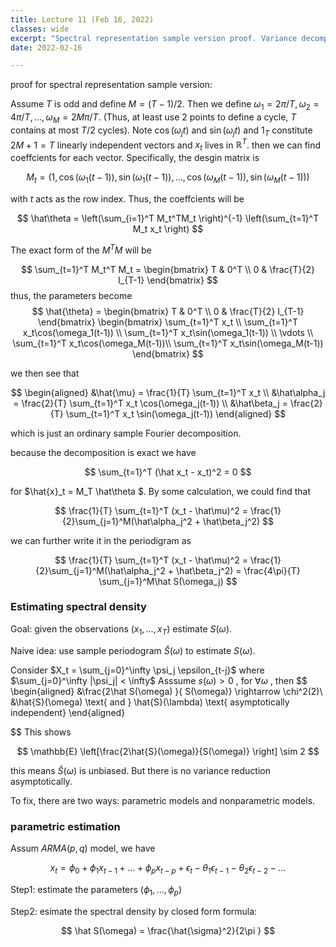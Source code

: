 ```yaml
---
title: Lecture 11 (Feb 16, 2022)
classes: wide
excerpt: "Spectral representation sample version proof. Variance decomposition into Fourier components. Estimate spectral density"
date: 2022-02-16

---
```

proof for spectral representation sample version:

Assume $T$ is odd and define $M = (T-1)/2$. Then we define $\omega_1 = 2\pi/T, \omega_2 = 4\pi/T,\dots, \omega_M = 2M\pi/T$. (Thus, at least use 2 points to define a cycle, $T$ contains at most $T/2$ cycles). Note $\cos(\omega_j t)$ and $\sin(\omega_j t)$ and $1_T$ constitute $2M +1 = T$ linearly independent vectors and $x_t$ lives in $\mathbb{R}^T$. then we can find coeffcients for each vector. Specifically, the desgin matrix is 

$$
M_t = \left(1, \cos(\omega_1(t-1)), \sin(\omega_1(t-1)), \dots ,\cos(\omega_M(t-1)), \sin(\omega_M(t-1)) \right)
$$

with $t$ acts as the row index. Thus, the coeffcients will be 

$$
\hat\theta = \left(\sum_{i=1}^T M_t^TM_t \right)^{-1} \left(\sum_{t=1}^T M_t x_t \right)
$$

The exact form of the $M^TM$ will be 

$$
\sum_{t=1}^T M_t^T M_t = \begin{bmatrix} 
T & 0^T \\
0 & \frac{T}{2} I_{T-1} 
\end{bmatrix}
$$
thus, the parameters become 
$$
\hat{\theta} = \begin{bmatrix} 
T & 0^T \\
0 & \frac{T}{2} I_{T-1} 
\end{bmatrix} \begin{bmatrix}
\sum_{t=1}^T x_t \\
\sum_{t=1}^T x_t\cos(\omega_1(t-1)) \\
\sum_{t=1}^T x_t\sin(\omega_1(t-1)) \\
\vdots \\
\sum_{t=1}^T x_t\cos(\omega_M(t-1))\\
\sum_{t=1}^T x_t\sin(\omega_M(t-1))
\end{bmatrix}
$$

we then see that 

$$
\begin{aligned}
&\hat{\mu} = \frac{1}{T} \sum_{t=1}^T x_t \\
&\hat\alpha_j = \frac{2}{T} \sum_{t=1}^T x_t \cos(\omega_j(t-1)) \\
&\hat\beta_j = \frac{2}{T} \sum_{t=1}^T x_t \sin(\omega_j(t-1)) 
\end{aligned}
$$

which is just an ordinary sample Fourier decomposition. 

because the decomposition is exact we have 

$$
\sum_{t=1}^T (\hat x_t - x_t)^2 = 0
$$

for $\hat{x}_t = M_T \hat\theta $. By some calculation, we could find that 

$$
\frac{1}{T} \sum_{t=1}^T (x_t - \hat\mu)^2 = \frac{1}{2}\sum_{j=1}^M(\hat\alpha_j^2 + \hat\beta_j^2)
$$

we can further write it in the periodigram as 

$$
\frac{1}{T} \sum_{t=1}^T (x_t - \hat\mu)^2 = \frac{1}{2}\sum_{j=1}^M(\hat\alpha_j^2 + \hat\beta_j^2) = \frac{4\pi}{T} \sum_{j=1}^M\hat S(\omega_j)
$$

### Estimating spectral density

Goal: given the observations $(x_1, \dots, x_T)$ estimate $S(\omega)$. 

Naive idea: use sample periodogram $\hat{S}(\omega)$ to estimate $S(\omega)$. 

Consider $X_t = \sum_{j=0}^\infty \psi_j \epsilon_{t-j}$ where $\sum_{j=0}^\infty |\psi_j| < \infty$ Asssume $s(\omega) >0$ , for $\forall \omega$ ,  then 
$$
\begin{aligned}
&\frac{2\hat S(\omega) }{ S(\omega)} \rightarrow \chi^2(2)\\
&\hat{S}(\omega) \text{ and } \hat{S}(\lambda) \text{ asymptotically independent}
\end{aligned}

$$
This shows 

$$
\mathbb{E} \left[\frac{2\hat{S}(\omega)}{S(\omega)} \right] \sim 2
$$

this means $\hat{S}(\omega)$ is unbiased. But there is no variance reduction asymptotically. 

To fix, there are two ways: parametric models and nonparametric models. 

### parametric estimation

Assum $ARMA(p,q)$ model, we have 

$$
x_t = \phi_0 + \phi_1 x_{t-1} + \dots + \phi_p x_{t-p} +\epsilon_t - \theta_1\epsilon_{t-1} - \theta_2\epsilon_{t-2} -\dots
$$

Step1: estimate the parameters $(\phi_1,\dots,\phi_p)$ 

Step2: esimate the spectral density by closed form formula:

$$
\hat S(\omega)  = \frac{\hat{\sigma}^2}{2\pi }
$$
